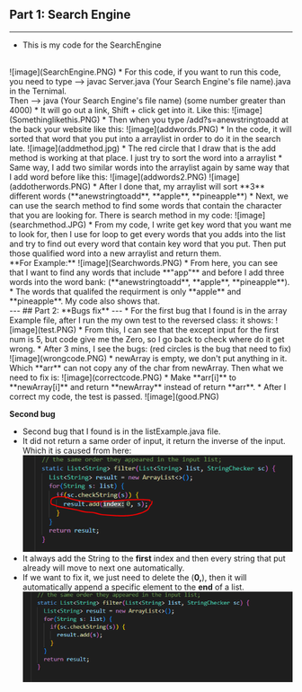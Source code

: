 ## Part 1: **Search Engine**
---
* This is my code for the SearchEngine
<br/>
![image](SearchEngine.PNG)
* For this code, if you want to run this code, you need to type --> javac Server.java (Your Search Engine's file name).java in the Ternimal. <br/>
 Then --> java (Your Search Engine's file name) (some number greater than 4000)
* It will go out a link, Shift + click get into it. Like this:
![image](Somethinglikethis.PNG)
* Then when you type /add?s=anewstringtoadd at the back your website like this:
![image](addwords.PNG)
* In the code, it will sorted that word that you put into a arraylist in order to do it in the search late. 
![image](addmethod.jpg)
* The red circle that I draw that is the add method is working at that place. I just try to sort the word into a arraylist
* Same way, I add two similar words into the arraylist again by same way that I add word before like this:
![image](addwords2.PNG)
![image](addotherwords.PNG)
* After I done that, my arraylist will sort **3** different words (**anewstringtoadd**, **apple**, **pineapple**)
* Next, we can use the search method to find some words that contain the character that you are looking for. There is search method in my code: 
![image](searchmethod.JPG)
* From my code, I write get key word that you want me to look for, then I use for loop to get every words that you adds into the list and try to find out every word that contain key word that you put. Then put those qualified word into a new arraylist and return them. <br/>
**For Example:**
![image](Searchwords.PNG)
* From here, you can see that I want to find any words that include **"app"** and before I add three words into the word bank: (**anewstringtoadd**, **apple**, **pineapple**). 
* The words that qualifed the requirment is only **apple** and **pineapple**. My code also shows that.
<br/>
---
## Part 2: **Bugs fix**
---
* For the first bug that I found is in the array Example file, after I run the my own test to the reversed class: it shows:
![image](test.PNG)
* From this, I can see that the except input for the first num is 5, but code give me the Zero, so I go back to check where do it get wrong.
* After 3 mins, I see the bugs: (red circles is the bug that need to fix)
![image](wrongcode.PNG)
* newArray is empty, we don't put anything in it. Which **arr** can not copy any of the char from newArray. Then what we need to fix is:
![image](correctcode.PNG)
* Make **arr[i]** to **newArray[i]** and return **newArray** instead of return **arr**.
* After I correct my code, the test is passed.
![image](good.PNG)

**Second bug**
* Second bug that I found is in the listExample.java file.
* It did not return a same order of input, it return the inverse of the input. Which it is caused from here:
![image](problem.PNG)
* It always add the String to the **first** index and then every string that put already will move to next one automatically. 
* If we want to fix it, we just need to delete the (**0,**), then it will automatically append a specific element to the **end** of a list.
![image](好的.PNG)